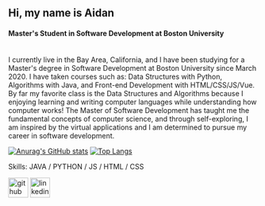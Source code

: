 ## Hi, my name is Aidan
#### Master's Student in Software Development at Boston University
\
I currently live in the Bay Area, California, and I have been studying for a Master's degree in Software Development at Boston University since March 2020. I have taken courses such as: Data Structures with Python, Algorithms with Java, and Front-end Development with HTML/CSS/JS/Vue. By far my favorite class is the Data Structures and Algorithms because I enjoying learning and writing computer languages while understanding how computer works! The Master of Software Development has taught me the fundamental concepts of computer science, and through self-exploring, I am inspired by the virtual applications and I am determined to pursue my career in software development.

[![Anurag's GitHub stats](https://github-readme-stats.vercel.app/api?username=aidanschang&theme=radical)](https://github.com/anuraghazra/github-readme-stats)
[![Top Langs](https://github-readme-stats.vercel.app/api/top-langs/?username=anuraghazra&layout=compact&theme=radical)](https://github.com/anuraghazra/github-readme-stats)

Skills: JAVA / PYTHON / JS / HTML / CSS 

[<img src='https://cdn.jsdelivr.net/npm/simple-icons@3.0.1/icons/github.svg' alt='github' height='40'>](https://github.com/aidanschang)  [<img src='https://cdn.jsdelivr.net/npm/simple-icons@3.0.1/icons/linkedin.svg' alt='linkedin' height='40'>](https://www.linkedin.com/in/aidan-chang-b5197860/)  




